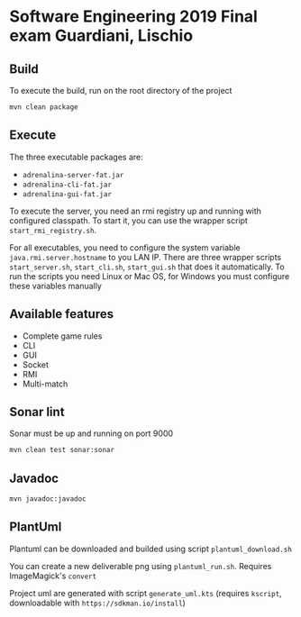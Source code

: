 # Software Engineering 2019 Final exam Guardiani, Lischio

## Build

To execute the build, run on the root directory of the project

```bash
mvn clean package
```

## Execute

The three executable packages are:

* `adrenalina-server-fat.jar`
* `adrenalina-cli-fat.jar`
* `adrenalina-gui-fat.jar`

To execute the server, you need an rmi registry up and running with configured classpath.
To start it, you can use the wrapper script `start_rmi_registry.sh`.

For all executables, you need to configure the system variable `java.rmi.server.hostname` to you LAN IP.
There are three wrapper scripts `start_server.sh`, `start_cli.sh`, `start_gui.sh` that does it automatically. 
To run the scripts you need Linux or Mac OS, for Windows you must configure these variables manually

## Available features

* Complete game rules
* CLI
* GUI
* Socket
* RMI
* Multi-match

## Sonar lint

Sonar must be up and running on port 9000

```bash
mvn clean test sonar:sonar
```

## Javadoc

```bash
mvn javadoc:javadoc
```
    
## PlantUml

Plantuml can be downloaded and builded using script `plantuml_download.sh`

You can create a new deliverable png using `plantuml_run.sh`. Requires ImageMagick's `convert`

Project uml are generated with script `generate_uml.kts` (requires `kscript`, downloadable with `https://sdkman.io/install`)
